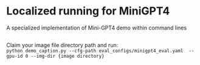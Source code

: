 # Localized running for MiniGPT4
A specialized implementation of Mini-GPT4 demo within command lines

##
Claim your image file directory path and run:<br>
`python demo_caption.py --cfg-path eval_configs/minigpt4_eval.yaml  --gpu-id 0 --img-dir {image directory}`
